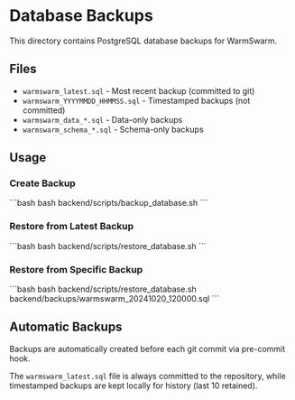 # Database Backups

This directory contains PostgreSQL database backups for WarmSwarm.

## Files

- `warmswarm_latest.sql` - Most recent backup (committed to git)
- `warmswarm_YYYYMMDD_HHMMSS.sql` - Timestamped backups (not committed)
- `warmswarm_data_*.sql` - Data-only backups
- `warmswarm_schema_*.sql` - Schema-only backups

## Usage

### Create Backup
\`\`\`bash
bash backend/scripts/backup_database.sh
\`\`\`

### Restore from Latest Backup
\`\`\`bash
bash backend/scripts/restore_database.sh
\`\`\`

### Restore from Specific Backup
\`\`\`bash
bash backend/scripts/restore_database.sh backend/backups/warmswarm_20241020_120000.sql
\`\`\`

## Automatic Backups

Backups are automatically created before each git commit via pre-commit hook.

The `warmswarm_latest.sql` file is always committed to the repository,
while timestamped backups are kept locally for history (last 10 retained).
